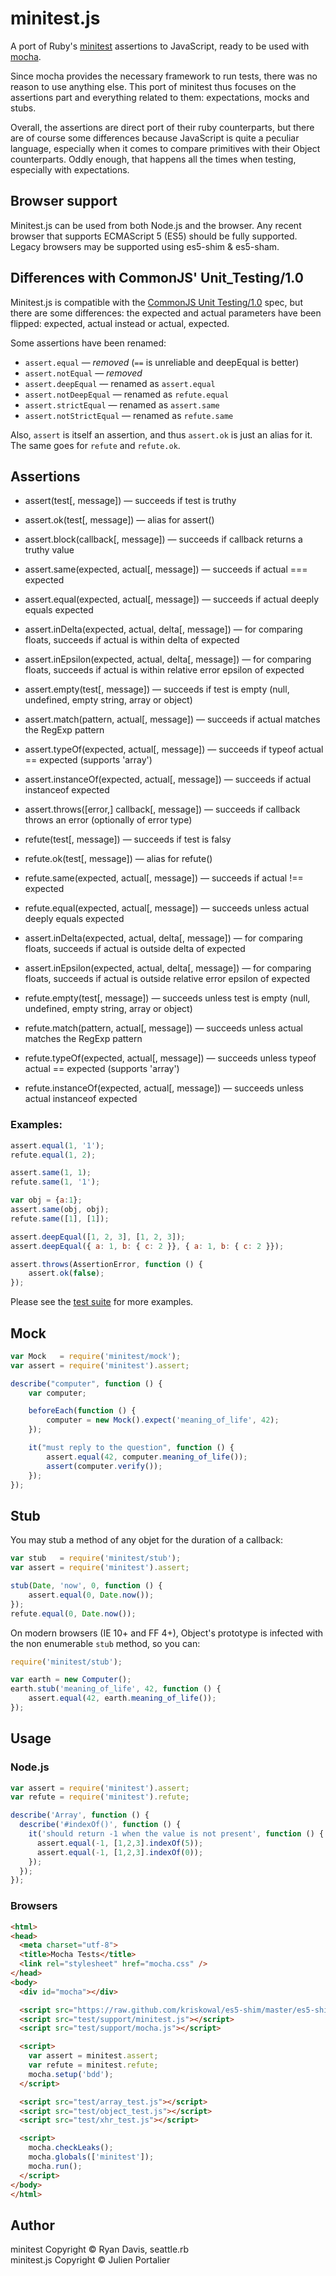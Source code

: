 # minitest.js

A port of Ruby's [minitest](https://github.com/seattlerb/minitest) assertions to
JavaScript, ready to be used with [mocha](http://visionmedia.github.io/mocha).

Since mocha provides the necessary framework to run tests, there was no reason
to use anything else. This port of minitest thus focuses on the assertions part
and everything related to them: expectations, mocks and stubs.

Overall, the assertions are direct port of their ruby counterparts, but there
are of course some differences because JavaScript is quite a peculiar language,
especially when it comes to compare primitives with their Object counterparts.
Oddly enough, that happens all the times when testing, especially with
expectations.

## Browser support

Minitest.js can be used from both Node.js and the browser. Any recent browser
that supports ECMAScript 5 (ES5) should be fully supported. Legacy browsers may
be supported using es5-shim & es5-sham.

## Differences with CommonJS' Unit_Testing/1.0

Minitest.js is compatible with the
[CommonJS Unit Testing/1.0](http://wiki.commonjs.org/wiki/Unit_Testing/1.0)
spec, but there are some differences: the expected and actual parameters have
been flipped: expected, actual instead or actual, expected.

Some assertions have been renamed:

- `assert.equal`           — *removed* (`==` is unreliable and deepEqual is better)
- `assert.notEqual`        — *removed*
- `assert.deepEqual`       — renamed as `assert.equal`
- `assert.notDeepEqual`    — renamed as `refute.equal`
- `assert.strictEqual`     — renamed as `assert.same`
- `assert.notStrictEqual`  — renamed as `refute.same`

Also, `assert` is itself an assertion, and thus `assert.ok` is just an alias for
it. The same goes for `refute` and `refute.ok`.

## Assertions

  - assert(test[, message])                              — succeeds if test is truthy
  - assert.ok(test[, message])                           — alias for assert()
  - assert.block(callback[, message])                    — succeeds if callback returns a truthy value
  - assert.same(expected, actual[, message])             — succeeds if actual === expected
  - assert.equal(expected, actual[, message])            — succeeds if actual deeply equals expected
  - assert.inDelta(expected, actual, delta[, message])   — for comparing floats, succeeds if actual is within delta of expected
  - assert.inEpsilon(expected, actual, delta[, message]) — for comparing floats, succeeds if actual is within relative error epsilon of expected
  - assert.empty(test[, message])                        — succeeds if test is empty (null, undefined, empty string, array or object)
  - assert.match(pattern, actual[, message])             — succeeds if actual matches the RegExp pattern
  - assert.typeOf(expected, actual[, message])           — succeeds if typeof actual == expected (supports 'array')
  - assert.instanceOf(expected, actual[, message])       — succeeds if actual instanceof expected
  - assert.throws([error,] callback[, message])          — succeeds if callback throws an error (optionally of error type)

  - refute(test[, message])                              — succeeds if test is falsy
  - refute.ok(test[, message])                           — alias for refute()
  - refute.same(expected, actual[, message])             — succeeds if actual !== expected
  - refute.equal(expected, actual[, message])            — succeeds unless actual deeply equals expected
  - assert.inDelta(expected, actual, delta[, message])   — for comparing floats, succeeds if actual is outside delta of expected
  - assert.inEpsilon(expected, actual, delta[, message]) — for comparing floats, succeeds if actual is outside relative error epsilon of expected
  - refute.empty(test[, message])                        — succeeds unless test is empty (null, undefined, empty string, array or object)
  - refute.match(pattern, actual[, message])             — succeeds unless actual matches the RegExp pattern
  - refute.typeOf(expected, actual[, message])           — succeeds unless typeof actual == expected (supports 'array')
  - refute.instanceOf(expected, actual[, message])       — succeeds unless actual instanceof expected

### Examples:

```javascript
assert.equal(1, '1');
refute.equal(1, 2);

assert.same(1, 1);
refute.same(1, '1');

var obj = {a:1};
assert.same(obj, obj);
refute.same([1], [1]);

assert.deepEqual([1, 2, 3], [1, 2, 3]);
assert.deepEqual({ a: 1, b: { c: 2 }}, { a: 1, b: { c: 2 }});

assert.throws(AssertionError, function () {
    assert.ok(false);
});
```

Please see the [test
suite](https://github.com/ysbaddaden/minitest.js/blob/master/test/assertions_test.js)
for more examples.

## Mock

```javascript
var Mock   = require('minitest/mock');
var assert = require('minitest').assert;

describe("computer", function () {
    var computer;

    beforeEach(function () {
        computer = new Mock().expect('meaning_of_life', 42);
    });

    it("must reply to the question", function () {
        assert.equal(42, computer.meaning_of_life());
        assert(computer.verify());
    });
});
```

## Stub

You may stub a method of any objet for the duration of a callback:

```javascript
var stub   = require('minitest/stub');
var assert = require('minitest').assert;

stub(Date, 'now', 0, function () {
    assert.equal(0, Date.now());
});
refute.equal(0, Date.now());
```

On modern browsers (IE 10+ and FF 4+), Object's prototype is infected with the
non enumerable `stub` method, so you can:

```javascript
require('minitest/stub');

var earth = new Computer();
earth.stub('meaning_of_life', 42, function () {
    assert.equal(42, earth.meaning_of_life());
});
```

## Usage

### Node.js

```javascript
var assert = require('minitest').assert;
var refute = require('minitest').refute;

describe('Array', function () {
  describe('#indexOf()', function () {
    it('should return -1 when the value is not present', function () {
      assert.equal(-1, [1,2,3].indexOf(5));
      assert.equal(-1, [1,2,3].indexOf(0));
    });
  });
});
```

### Browsers

```html
<html>
<head>
  <meta charset="utf-8">
  <title>Mocha Tests</title>
  <link rel="stylesheet" href="mocha.css" />
</head>
<body>
  <div id="mocha"></div>

  <script src="https://raw.github.com/kriskowal/es5-shim/master/es5-shim.min.js"></script>
  <script src="test/support/minitest.js"></script>
  <script src="test/support/mocha.js"></script>

  <script>
    var assert = minitest.assert;
    var refute = minitest.refute;
    mocha.setup('bdd');
  </script>

  <script src="test/array_test.js"></script>
  <script src="test/object_test.js"></script>
  <script src="test/xhr_test.js"></script>

  <script>
    mocha.checkLeaks();
    mocha.globals(['minitest']);
    mocha.run();
  </script>
</body>
</html>
```

## Author

minitest Copyright © Ryan Davis, seattle.rb<br>
minitest.js Copyright © Julien Portalier

